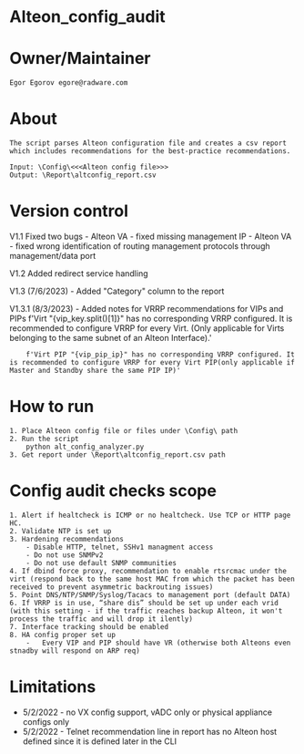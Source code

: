 # Alteon_config_audit

# Owner/Maintainer

	Egor Egorov egore@radware.com

# About

	The script parses Alteon configuration file and creates a csv report which includes recommendations for the best-practice recommendations.

	Input: \Config\<<<Alteon config file>>>
	Output: \Report\altconfig_report.csv

# Version control

V1.1 Fixed two bugs
	- Alteon VA - fixed missing management IP
	- Alteon VA - fixed wrong identification of routing management protocols through management/data port

V1.2 Added redirect service handling

V1.3 (7/6/2023)
	- Added "Category" column to the report

V1.3.1 (8/3/2023)
	- Added notes for VRRP recommendations for VIPs and PIPs
		f'Virt "{vip_key.split()[1]}" has no corresponding VRRP configured. It is recommended to configure VRRP for every Virt. (Only applicable for Virts belonging to the same subnet of an Alteon Interface).'

		f'Virt PIP "{vip_pip_ip}" has no corresponding VRRP configured. It is recommended to configure VRRP for every Virt PIP(only applicable if Master and Standby share the same PIP IP)'
		
# How to run

	1. Place Alteon config file or files under \Config\ path
	2. Run the script
		python alt_config_analyzer.py
	3. Get report under \Report\altconfig_report.csv path




# Config audit checks scope

	1. Alert if healtcheck is ICMP or no healtcheck. Use TCP or HTTP page HC.
	2. Validate NTP is set up
	3. Hardening recommendations
		- Disable HTTP, telnet, SSHv1 managment access
		- Do not use SNMPv2
		- Do not use default SNMP communities
	4. If dbind force proxy, recommendation to enable rtsrcmac under the virt (respond back to the same host MAC from which the packet has been received to prevent asymmetric backrouting issues)
	5. Point DNS/NTP/SNMP/Syslog/Tacacs to management port (default DATA)
	6. If VRRP is in use, “share dis” should be set up under each vrid (with this setting - if the traffic reaches backup Alteon, it won't process the traffic and will drop it ilently)
	7. Interface tracking should be enabled
	8. HA config proper set up
		- 	Every VIP and PIP should have VR (otherwise both Alteons even stnadby will respond on ARP req)



# Limitations
- 5/2/2022 - no VX config support, vADC only or physical appliance configs only
- 5/2/2022 - Telnet recommendation line in report has no Alteon host defined since it is defined later in the CLI
